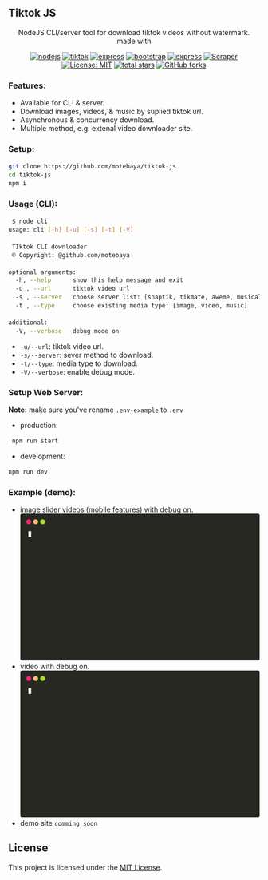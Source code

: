 ## Tiktok JS

<div align="center">
NodeJS CLI/server tool for download tiktok videos without watermark. made with

[![nodejs](https://img.shields.io/badge/nodeJs-18.18.2-green?logo=node.js&logoColor=green)](https://www.php.net/releases/#7.4.33)
[![tiktok](https://img.shields.io/badge/tiktok-downloader-purple?logo=tiktok&logoColor=white)](https://github.com/motebaya/tiktok-js)
[![express](https://img.shields.io/badge/ExpresJs-4.18.2-green?logo=Express&logoColor=white)](https://expressjs.com)
[![bootstrap](https://img.shields.io/badge/Boostrap-5.3-purple?logo=Bootstrap&logoColor=white)](https://getbootstrap.com/docs/5.3/getting-started/introduction/)
[![express](https://img.shields.io/badge/Jquery-3.7.1-blue?logo=Jquery&logoColor=white)](https://expressjs.com)
[![Scraper](https://img.shields.io/badge/web-scrapper-blue?logo=strapi&logoColor=blue)](#)
[![License: MIT](https://img.shields.io/badge/License-MIT-red.svg?logo=github)](https://opensource.org/licenses/MIT)
[![total stars](https://img.shields.io/github/stars/motebaya/tiktok-js.svg?style=social)](https://github.com/motebaya/tiktok-js/stargazers)
[![GitHub forks](https://img.shields.io/github/forks/motebaya/tiktok-js.svg?style=social)](https://github.com/motebaya/tiktok-js/network/members)

</div>

### Features:

- Available for CLI & server.
- Download images, videos, & music by suplied tiktok url.
- Asynchronous & concurrency download.
- Multiple method, e.g: extenal video downloader site.

### Setup:

```bash
git clone https://github.com/motebaya/tiktok-js
cd tiktok-js
npm i
```

### Usage (CLI):

```bash
 $ node cli
usage: cli [-h] [-u] [-s] [-t] [-V]

 TIktok CLI downloader
 © Copyright: @github.com/motebaya

optional arguments:
  -h, --help      show this help message and exit
  -u , --url      tiktok video url
  -s , --server   choose server list: [snaptik, tikmate, aweme, musicaldown]
  -t , --type     choose existing media type: [image, video, music]

additional:
  -V, --verbose   debug mode on
```

- `-u/--url`: tiktok video url.
- `-s/--server`: sever method to download.
- `-t/--type`: media type to download.
- `-V/--verbose`: enable debug mode.

### Setup Web Server:

**Note:** make sure you've rename `.env-example` to `.env`

- production:

```bash
 npm run start
```

- development:

```bash
npm run dev
```

### Example (demo):

- image slider videos (mobile features) with debug on.
  ![demo](src/cli-demo.svg)
- video with debug on.
  ![demo2](src/cli-demo-2.svg)
- demo site
  `comming soon`

## License

This project is licensed under the [MIT License](LICENSE).
